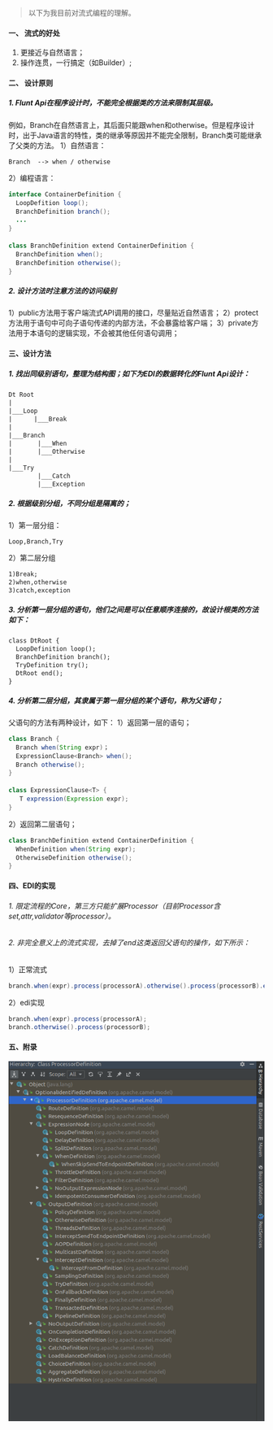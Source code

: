 > 以下为我目前对流式编程的理解。
#### 一、 流式的好处
1. 更接近与自然语言；
2. 操作连贯，一行搞定（如Builder）;
#### 二、 设计原则
##### 1. Flunt Api在程序设计时，不能完全根据类的方法来限制其层级。
例如，Branch在自然语言上，其后面只能跟when和otherwise。但是程序设计时，出于Java语言的特性，类的继承等原因并不能完全限制，Branch类可能继承了父类的方法。
1）自然语言：

```
Branch  --> when / otherwise
```
2）编程语言：

```java
interface ContainerDefinition {
  LoopDefition loop();
  BranchDefinition branch();
  ...
}

class BranchDefinition extend ContainerDefinition {
  BranchDefinition when();
  BranchDefinition otherwise();
}
```
##### 2. 设计方法时注意方法的访问级别
1）public方法用于客户端流式API调用的接口，尽量贴近自然语言；
2）protect方法用于语句中可向子语句传递的内部方法，不会暴露给客户端；
3）private方法用于本语句的逻辑实现，不会被其他任何语句调用；

#### 三、设计方法
##### 1. 找出同级别语句，整理为结构图；如下为EDI的数据转化的Flunt Api设计：

```
Dt Root
|
|___Loop
|      |___Break
|
|___Branch
|       |___When
|       |___Otherwise
|
|___Try
        |___Catch
        |___Exception
```
##### 2. 根据级别分组，不同分组是隔离的；
1）第一层分组：

```
Loop,Branch,Try
```
2）第二层分组
```
1)Break;
2)when,otherwise
3)catch,exception
```
##### 3. 分析第一层分组的语句，他们之间是可以任意顺序连接的，故设计根类的方法如下：

```
class DtRoot {
  LoopDefinition loop();
  BranchDefinition branch();
  TryDefinition try();
  DtRoot end();
}
```
##### 4. 分析第二层分组，其隶属于第一层分组的某个语句，称为父语句；
父语句的方法有两种设计，如下：
1）返回第一层的语句；

```java
class Branch {
  Branch when(String expr)；
  ExpressionClause<Branch> when();
  Branch otherwise();
}

class ExpressionClause<T> {
   T expression(Expression expr);
}
```
2）返回第二层语句；
```java
class BranchDefinition extend ContainerDefinition {
  WhenDefinition when(String expr);
  OtherwiseDefinition otherwise();
}
```
#### 四、EDI的实现
###### 1. 限定流程的Core，第三方只能扩展Processor（目前Processor含set,attr,validator等processor）。
###### 2. 非完全意义上的流式实现，去掉了end这类返回父语句的操作，如下所示：
1）正常流式

```java
branch.when(expr).process(processorA).otherwise().process(processorB).endbranch()
```
2）edi实现
```java
branch.when(expr).process(processorA);
branch.otherwise().process(processorB);
```
#### 五、附录
![Camel的关键Flunt Api类图](../../src/main/resources/picture/1240-20210115021514380.png)